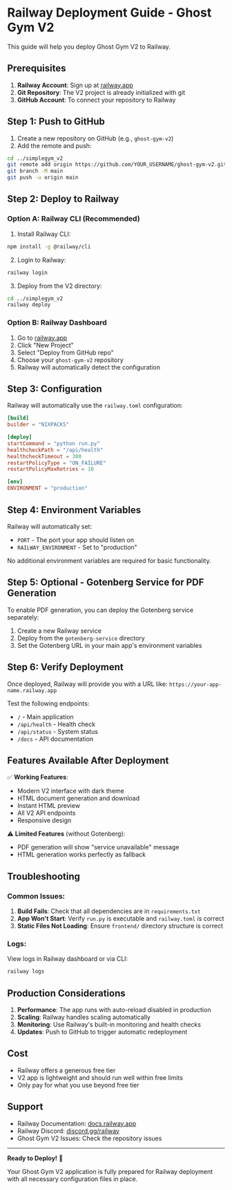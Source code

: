 # Railway Deployment Guide - Ghost Gym V2

This guide will help you deploy Ghost Gym V2 to Railway.

## Prerequisites

1. **Railway Account**: Sign up at [railway.app](https://railway.app)
2. **Git Repository**: The V2 project is already initialized with git
3. **GitHub Account**: To connect your repository to Railway

## Step 1: Push to GitHub

1. Create a new repository on GitHub (e.g., `ghost-gym-v2`)
2. Add the remote and push:

```bash
cd ../simplegym_v2
git remote add origin https://github.com/YOUR_USERNAME/ghost-gym-v2.git
git branch -M main
git push -u origin main
```

## Step 2: Deploy to Railway

### Option A: Railway CLI (Recommended)

1. Install Railway CLI:
```bash
npm install -g @railway/cli
```

2. Login to Railway:
```bash
railway login
```

3. Deploy from the V2 directory:
```bash
cd ../simplegym_v2
railway deploy
```

### Option B: Railway Dashboard

1. Go to [railway.app](https://railway.app)
2. Click "New Project"
3. Select "Deploy from GitHub repo"
4. Choose your `ghost-gym-v2` repository
5. Railway will automatically detect the configuration

## Step 3: Configuration

Railway will automatically use the `railway.toml` configuration:

```toml
[build]
builder = "NIXPACKS"

[deploy]
startCommand = "python run.py"
healthcheckPath = "/api/health"
healthcheckTimeout = 300
restartPolicyType = "ON_FAILURE"
restartPolicyMaxRetries = 10

[env]
ENVIRONMENT = "production"
```

## Step 4: Environment Variables

Railway will automatically set:
- `PORT` - The port your app should listen on
- `RAILWAY_ENVIRONMENT` - Set to "production"

No additional environment variables are required for basic functionality.

## Step 5: Optional - Gotenberg Service for PDF Generation

To enable PDF generation, you can deploy the Gotenberg service separately:

1. Create a new Railway service
2. Deploy from the `gotenberg-service` directory
3. Set the Gotenberg URL in your main app's environment variables

## Step 6: Verify Deployment

Once deployed, Railway will provide you with a URL like:
`https://your-app-name.railway.app`

Test the following endpoints:
- `/` - Main application
- `/api/health` - Health check
- `/api/status` - System status
- `/docs` - API documentation

## Features Available After Deployment

✅ **Working Features**:
- Modern V2 interface with dark theme
- HTML document generation and download
- Instant HTML preview
- All V2 API endpoints
- Responsive design

⚠️ **Limited Features** (without Gotenberg):
- PDF generation will show "service unavailable" message
- HTML generation works perfectly as fallback

## Troubleshooting

### Common Issues:

1. **Build Fails**: Check that all dependencies are in `requirements.txt`
2. **App Won't Start**: Verify `run.py` is executable and `railway.toml` is correct
3. **Static Files Not Loading**: Ensure `frontend/` directory structure is correct

### Logs:
View logs in Railway dashboard or via CLI:
```bash
railway logs
```

## Production Considerations

1. **Performance**: The app runs with auto-reload disabled in production
2. **Scaling**: Railway handles scaling automatically
3. **Monitoring**: Use Railway's built-in monitoring and health checks
4. **Updates**: Push to GitHub to trigger automatic redeployment

## Cost

- Railway offers a generous free tier
- V2 app is lightweight and should run well within free limits
- Only pay for what you use beyond free tier

## Support

- Railway Documentation: [docs.railway.app](https://docs.railway.app)
- Railway Discord: [discord.gg/railway](https://discord.gg/railway)
- Ghost Gym V2 Issues: Check the repository issues

---

**Ready to Deploy!** 🚀

Your Ghost Gym V2 application is fully prepared for Railway deployment with all necessary configuration files in place.

